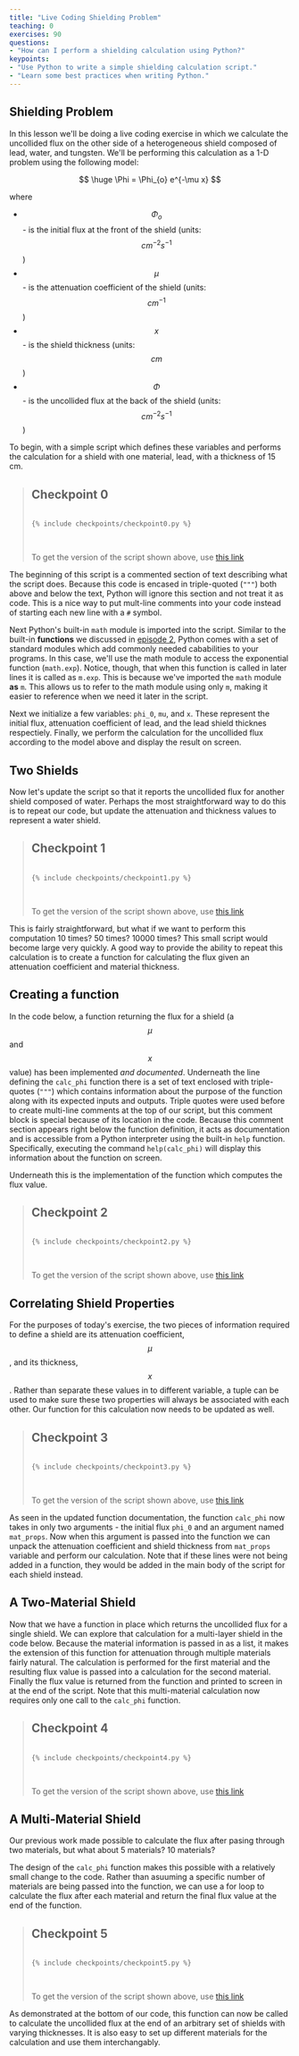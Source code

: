 ```yaml
---
title: "Live Coding Shielding Problem"
teaching: 0
exercises: 90
questions:
- "How can I perform a shielding calculation using Python?"
keypoints:
- "Use Python to write a simple shielding calculation script."
- "Learn some best practices when writing Python."
---
```

## Shielding Problem 

In this lesson we'll be doing a live coding exercise in which we calculate the
uncollided flux on the other side of a heterogeneous shield composed of lead,
water, and tungsten. We'll be performing this calculation as a 1-D problem using
the following model:

$$ \huge \Phi = \Phi_{o} e^{-\mu x} $$

where 

 - $$ \Phi_{o} $$ - is the initial flux at the front of the shield (units: $$ cm^{-2}s^{-1} $$)
 - $$ \mu      $$ - is the attenuation coefficient of the shield (units: $$ cm^{-1} $$)
 - $$  x       $$ - is the shield thickness (units: $$ cm $$)
 - $$ \Phi     $$ - is the uncollided flux at the back of the shield (units: $$ cm^{-2}s^{-1} $$)

To begin, with a simple script which defines these variables and performs
the calculation for a shield with one material, lead, with a thickness of 15 cm.

<blockquote class="challenge">
<h2 id="script1"> Checkpoint 0 </h2>
  <div class="python highlighter-rogue"> 
    <div class="highlight">
      <pre class="highlight">
        <code>
{% include checkpoints/checkpoint0.py %} 
        </code>
      </pre>
    </div>
  </div>
  <p>
    To get the version of the script shown above, use
    <a href="https://raw.githubusercontent.com/kkiesling/ans-python-workshop/gh-pages/_includes/checkpoints/checkpoint0.py"> this link </a>
  </p>
</blockquote>

The beginning of this script is a commented section of text describing what the
script does. Because this code is encased in triple-quoted (`"""`) both above
and below the text, Python will ignore this section and not treat it as
code. This is a nice way to put mult-line comments into your code instead of
starting each new line with a `#` symbol.

Next Python's built-in `math` module is imported into the script. Similar to the
built-in **functions** we discussed in [episode 2](/02-variables), Python comes
with a set of standard modules which add commonly needed cababilities to your
programs. In this case, we'll use the math module to access the exponential
function (`math.exp`). Notice, though, that when this function is called in
later lines it is called as `m.exp`. This is because we've imported the `math`
module **as** `m`. This allows us to refer to the math module using only `m`,
making it easier to reference when we need it later in the script.

Next we initialize a few variables: `phi_0`, `mu`, and `x`. These represent the
initial flux, attenuation coefficient of lead, and the lead shield thicknes
respectiely. Finally, we perform the calculation for the uncollided flux
according to the model above and display the result on screen.

## Two Shields

Now let's update the script so that it reports the uncollided flux for another
shield composed of water. Perhaps the most straightforward way to do this is to
repeat our code, but update the attenuation and thickness values to represent a 
water shield.

<blockquote class="challenge">
<h2 id="script1"> Checkpoint 1 </h2>
  <div class="python highlighter-rogue"> 
    <div class="highlight">
      <pre class="highlight">
        <code>
{% include checkpoints/checkpoint1.py %} 
        </code>
      </pre>
    </div>
  </div>
  <p>
    To get the version of the script shown above, use
    <a href="https://raw.githubusercontent.com/kkiesling/ans-python-workshop/gh-pages/_includes/checkpoints/checkpoint1.py"> this link </a>
  </p>
</blockquote>

This is fairly straightforward, but what if we want to perform this computation 
10 times? 50 times? 10000 times? This small script would become large very quickly.
A good way to provide the ability to repeat this calculation is to create a function for 
calculating the flux given an attenuation coefficient and material thickness.

## Creating a function

In the code below, a function returning the flux for a shield (a $$\mu$$ and
$$x$$ value) has been implemented *and documented*. Underneath the line defining
the `calc_phi` function there is a set of text enclosed with triple-quotes
(`"""`) which contains information about the purpose of the function along with
its expected inputs and outputs. Triple quotes were used before to create
multi-line comments at the top of our script, but this comment block is special
because of its location in the code. Because this comment section appears right
below the function definition, it acts as documentation and is accessible from a
Python interpreter using the built-in `help` function. Specifically, executing
the command `help(calc_phi)` will display this information about the function on
screen.

Underneath this is the implementation of the function which computes the flux
value. 

<blockquote class="challenge">
<h2 id="script1"> Checkpoint 2 </h2>
  <div class="python highlighter-rogue"> 
    <div class="highlight">
      <pre class="highlight">
        <code>
{% include checkpoints/checkpoint2.py %} 
        </code>
      </pre>
    </div>
  </div>
  <p>
    To get the version of the script shown above, use
    <a href="https://raw.githubusercontent.com/kkiesling/ans-python-workshop/gh-pages/_includes/checkpoints/checkpoint2.py"> this link </a>
  </p>
</blockquote>

## Correlating Shield Properties

For the purposes of today's exercise, the two pieces of information required to
define a shield are its attenuation coefficient, $$\mu$$, and its thickness,
$$x$$. Rather than separate these values in to different variable, a tuple can
be used to make sure these two properties will always be associated with each
other. Our function for this calculation now needs to be updated as well. 

<blockquote class="challenge">
<h2 id="script1"> Checkpoint 3 </h2>
  <div class="python highlighter-rogue"> 
    <div class="highlight">
      <pre class="highlight">
        <code>
{% include checkpoints/checkpoint3.py %} 
        </code>
      </pre>
    </div>
  </div>
  <p>
    To get the version of the script shown above, use
    <a href="https://raw.githubusercontent.com/kkiesling/ans-python-workshop/gh-pages/_includes/checkpoints/checkpoint3.py"> this link </a>
  </p>
</blockquote>

As seen in the updated function documentation, the function `calc_phi` now takes
in only two arguments - the initial flux `phi_0` and an argument named
`mat_props`. Now when this argument is passed into the function we can unpack
the attenuation coefficient and shield thickness from `mat_props` variable and
perform our calculation. Note that if these lines were not being added in a
function, they would be added in the main body of the script for each shield
instead.

## A Two-Material Shield

Now that we have a function in place which returns the uncollided flux for a
single shield. We can explore that calculation for a multi-layer shield in the
code below. Because the material information is passed in as a list, it makes
the extension of this function for attenuation through multiple materials fairly
natural.  The calculation is performed for the first material and the resulting
flux value is passed into a calculation for the second material. Finally the
flux value is returned from the function and printed to screen in at the end of
the script. Note that this multi-material calculation now requires only one call
to the `calc_phi` function.


<blockquote class="challenge">
<h2 id="script1"> Checkpoint 4 </h2>
  <div class="python highlighter-rogue"> 
    <div class="highlight">
      <pre class="highlight">
        <code>
{% include checkpoints/checkpoint4.py %} 
        </code>
      </pre>
    </div>
  </div>
  <p>
    To get the version of the script shown above, use
    <a href="https://raw.githubusercontent.com/kkiesling/ans-python-workshop/gh-pages/_includes/checkpoints/checkpoint4.py"> this link </a>
  </p>
</blockquote>

## A Multi-Material Shield

Our previous work made possible to calculate the flux after pasing through two
materials, but what about 5 materials? 10 materials? 

The design of the `calc_phi` function makes this possible with a relatively
small change to the code. Rather than asuuming a specific number of materials
are being passed into the function, we can use a for loop to calculate the flux
after each material and return the final flux value at the end of the function.


<blockquote class="challenge">
<h2 id="script1"> Checkpoint 5 </h2>
  <div class="python highlighter-rogue"> 
    <div class="highlight">
      <pre class="highlight">
        <code>
{% include checkpoints/checkpoint5.py %} 
        </code>
      </pre>
    </div>
  </div>
  <p>
    To get the version of the script shown above, use
    <a href="https://raw.githubusercontent.com/kkiesling/ans-python-workshop/gh-pages/_includes/checkpoints/checkpoint5.py"> this link </a>
  </p>
</blockquote>

As demonstrated at the bottom of our code, this function can now be called to
calculate the uncollided flux at the end of an arbitrary set of shields with
varying thicknesses. It is also easy to set up different materials for the
calculation and use them interchangably.

[checkpoint0]: https://raw.githubusercontent.com/kkiesling/ans-python-workshop/gh-pages/_includes/checkpoints/checkpoint0.py
[checkpoint1]: https://raw.githubusercontent.com/kkiesling/ans-python-workshop/gh-pages/_includes/checkpoints/checkpoint1.py
[checkpoint2]: https://raw.githubusercontent.com/kkiesling/ans-python-workshop/gh-pages/_includes/checkpoints/checkpoint2.py
[checkpoint3]: https://raw.githubusercontent.com/kkiesling/ans-python-workshop/gh-pages/_includes/checkpoints/checkpoint3.py
[checkpoint4]: https://raw.githubusercontent.com/kkiesling/ans-python-workshop/gh-pages/_includes/checkpoints/checkpoint4.py
[checkpoint5]: https://raw.githubusercontent.com/kkiesling/ans-python-workshop/gh-pages/_includes/checkpoints/checkpoint5.py